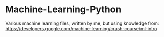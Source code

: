 # Machine-Learning-Python
Various machine learning files, written by me, but using knowledge from: https://developers.google.com/machine-learning/crash-course/ml-intro
